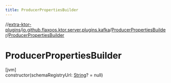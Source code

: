 ```yaml
---
title: ProducerPropertiesBuilder
---
```

//[extra-ktor-plugins](../../../index.md)/[io.github.flaxoos.ktor.server.plugins.kafka](../index.md)/[ProducerPropertiesBuilder](index.md)/[ProducerPropertiesBuilder](-producer-properties-builder.md)



# ProducerPropertiesBuilder



[jvm]\
constructor(schemaRegistryUrl: [String](https://kotlinlang.org/api/latest/jvm/stdlib/kotlin/-string/index.md)? = null)




